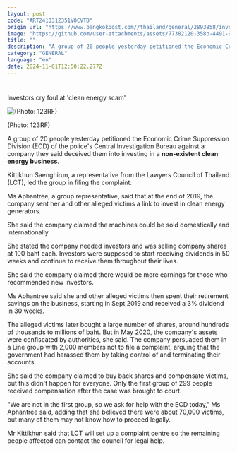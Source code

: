 ```yaml
---
layout: post
code: "ART2410312351VOCVTD"
origin_url: "https://www.bangkokpost.com//thailand/general/2893858/investors-cry-foul-at-clean-energy-scam"
image: "https://github.com/user-attachments/assets/77382120-358b-4491-9e6b-fbd65dc2cb6e"
title: ""
description: "A group of 20 people yesterday petitioned the Economic Crime Suppression Division (ECD) of the police"
category: "GENERAL"
language: "en"
date: 2024-11-01T12:50:22.277Z
---
```


# 

Investors cry foul at 'clean energy scam'

![(Photo: 123RF)](https://github.com/user-attachments/assets/f4304257-39c3-4c06-8dac-8fb7fe6fa275)

(Photo: 123RF)

A group of 20 people yesterday petitioned the Economic Crime Suppression Division (ECD) of the police's Central Investigation Bureau against a company they said deceived them into investing in a **non-existent clean energy business**.

Kittikhun Saenghirun, a representative from the Lawyers Council of Thailand (LCT), led the group in filing the complaint.

Ms Aphantree, a group representative, said that at the end of 2019, the company sent her and other alleged victims a link to invest in clean energy generators.

She said the company claimed the machines could be sold domestically and internationally.

She stated the company needed investors and was selling company shares at 100 baht each. Investors were supposed to start receiving dividends in 50 weeks and continue to receive them throughout their lives.

She said the company claimed there would be more earnings for those who recommended new investors.

Ms Aphantree said she and other alleged victims then spent their retirement savings on the business, starting in Sept 2019 and received a 3% dividend in 30 weeks.

The alleged victims later bought a large number of shares, around hundreds of thousands to millions of baht. But in May 2020, the company's assets were confiscated by authorities, she said. The company persuaded them in a Line group with 2,000 members not to file a complaint, arguing that the government had harassed them by taking control of and terminating their accounts.

She said the company claimed to buy back shares and compensate victims, but this didn't happen for everyone. Only the first group of 299 people received compensation after the case was brought to court.

"We are not in the first group, so we ask for help with the ECD today," Ms Aphantree said, adding that she believed there were about 70,000 victims, but many of them may not know how to proceed legally.

Mr Kittikhun said that LCT will set up a complaint centre so the remaining people affected can contact the council for legal help.